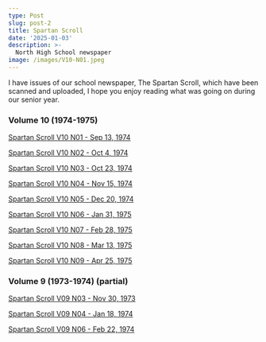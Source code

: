 ```yaml
---
type: Post
slug: post-2
title: Spartan Scroll
date: '2025-01-03'
description: >-
  North High School newspaper
image: /images/V10-N01.jpeg
---
```


I have issues of our school newspaper, The Spartan Scroll, which have been scanned and uploaded, I hope you enjoy reading what was going on during our senior year.


### Volume 10 (1974-1975)

<!--more-->

<a href="https://drive.proton.me/urls/3WQ3E872KR#TlZiaJ43K0yq" target="_blank">Spartan Scroll V10 N01 - Sep 13, 1974</a>

<a href="https://drive.proton.me/urls/CHR824JTGC#2iFG0dUZ9631" target="_blank">Spartan Scroll V10 N02 - Oct 4, 1974</a>

<a href="https://drive.proton.me/urls/NJ8M1MJS0M#H7Odooh91Y40" target="_blank">Spartan Scroll V10 N03 - Oct 23, 1974</a>

<a href="https://drive.proton.me/urls/X5RHBZ32TW#LsHRizMQJgH4" target="_blank">Spartan Scroll V10 N04 - Nov 15, 1974</a>

<a href="https://drive.proton.me/urls/BNFZJQFRBC#IOZR6N7ijZYz" target="_blank">Spartan Scroll V10 N05 - Dec 20, 1974</a>

<a href="https://drive.proton.me/urls/P86P1G2XCR#troUw9A2KKD3" target="_blank">Spartan Scroll V10 N06 - Jan 31, 1975</a>

<a href="https://drive.proton.me/urls/9F4DDEW6X4#FSTEYyyjot2r" target="_blank">Spartan Scroll V10 N07 - Feb 28, 1975</a>

<a href="https://drive.proton.me/urls/70JN8PDE4W#lfrF6sTxuTAP" target="_blank">Spartan Scroll V10 N08 - Mar 13, 1975</a>

<a href="https://drive.proton.me/urls/MPJDP9ZDE8#bpMiRc3FebQ4" target="_blank">Spartan Scroll V10 N09 - Apr 25, 1975</a>



### Volume 9 (1973-1974) (partial)

<a href="https://drive.proton.me/urls/ME19E7TMA4#290wbQqcQXxu" target="_blank">Spartan Scroll V09 N03 - Nov 30, 1973</a>

<a href="https://drive.proton.me/urls/338M3A3NVC#AUpTdzfvnYhH" target="_blank">Spartan Scroll V09 N04 - Jan 18, 1974</a>

<a href="https://drive.proton.me/urls/1XZDKJXWEG#pU6mWA2jSmoH" target="_blank">Spartan Scroll V09 N06 - Feb 22, 1974</a>

